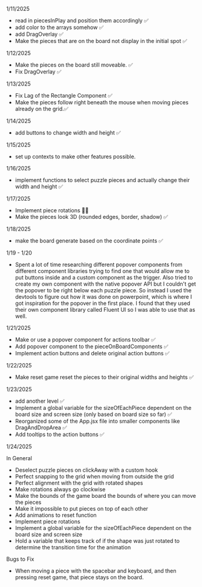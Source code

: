 1/11/2025

- read in piecesInPlay and position them accordingly ✅
- add color to the arrays somehow ✅
- add DragOverlay ✅
- Make the pieces that are on the board not display in the initial spot ✅

1/12/2025

- Make the pieces on the board still moveable. ✅
- Fix DragOverlay ✅

1/13/2025

- Fix Lag of the Rectangle Component ✅
- Make the pieces follow right beneath the mouse when moving pieces already on the grid.✅

1/14/2025

- add buttons to change width and height ✅

1/15/2025

- set up contexts to make other features possible.

1/16/2025

- implement functions to select puzzle pieces and actually change their width and height ✅

1/17/2025

- Implement piece rotations 😵‍💫
- Make the pieces look 3D (rounded edges, border, shadow) ✅

1/18/2025

- make the board generate based on the coordinate points ✅

1/19 - 1/20

- Spent a lot of time researching different popover components from different component libraries trying to find one that would allow me to put buttons inside and a custom component as the trigger. Also tried to create my own component with the native popover API but I couldn't get the popover to be right below each puzzle piece. So instead I used the devtools to figure out how it was done on powerpoint, which is where I got inspiration for the popover in the first place. I found that they used their own component library called Fluent UI so I was able to use that as well.

1/21/2025

- Make or use a popover component for actions toolbar ✅
- Add popover component to the pieceOnBoardComponents ✅
- Implement action buttons and delete original action buttons ✅

1/22/2025

- Make reset game reset the pieces to their original widths and heights ✅

1/23/2025

- add another level ✅
- Implement a global variable for the sizeOfEachPiece dependent on the board size and screen size (only based on board size so far) ✅
- Reorganized some of the App.jsx file into smaller components like DragAndDropArea ✅
- Add tooltips to the action buttons ✅

1/24/2025

In General

- Deselect puzzle pieces on clickAway with a custom hook
- Perfect snapping to the grid when moving from outside the grid
- Perfect alignment with the grid with rotated shapes
- Make rotations always go clockwise
- Make the bounds of the game board the bounds of where you can move the pieces
- Make it impossible to put pieces on top of each other
- Add animations to reset function
- Implement piece rotations
- Implement a global variable for the sizeOfEachPiece dependent on the board size and screen size
- Hold a variable that keeps track of if the shape was just rotated to determine the transition time for the animation

Bugs to Fix

- When moving a piece with the spacebar and keyboard, and then pressing reset game, that piece stays on the board.

